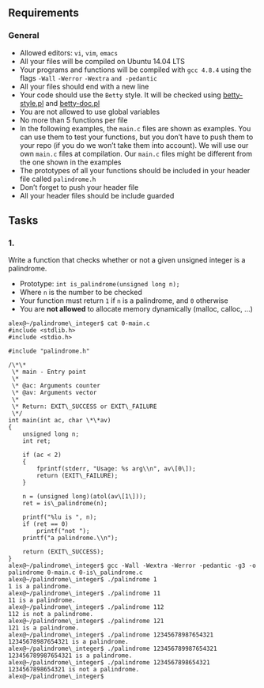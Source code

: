 ## Requirements

### General

- Allowed editors: `vi`, `vim`, `emacs`
- All your files will be compiled on Ubuntu 14.04 LTS
- Your programs and functions will be compiled with `gcc 4.8.4` using the flags `-Wall` `-Werror` `-Wextra` `and -pedantic`
- All your files should end with a new line
- Your code should use the `Betty` style. It will be checked using [betty-style.pl](https://github.com/hs-hq/Betty/blob/master/betty-style.pl "betty-style.pl") and [betty-doc.pl](https://github.com/hs-hq/Betty/blob/master/betty-doc.pl "betty-doc.pl")
- You are not allowed to use global variables
- No more than 5 functions per file
- In the following examples, the `main.c` files are shown as examples. You can use them to test your functions, but you don’t have to push them to your repo (if you do we won’t take them into account). We will use our own `main.c` files at compilation. Our `main.c` files might be different from the one shown in the examples
- The prototypes of all your functions should be included in your header file called `palindrome.h`
- Don’t forget to push your header file
- All your header files should be include guarded

## Tasks

### 1.

Write a function that checks whether or not a given unsigned integer is a palindrome.

- Prototype: `int is_palindrome(unsigned long n);`
- Where `n` is the number to be checked
- Your function must return `1` if `n` is a palindrome, and `0` otherwise
- You are **not allowed** to allocate memory dynamically (malloc, calloc, …)

```
alex@~/palindrome\_integer$ cat 0-main.c
#include <stdlib.h>
#include <stdio.h>

#include "palindrome.h"

/\*\*
 \* main - Entry point
 \*
 \* @ac: Arguments counter
 \* @av: Arguments vector
 \*
 \* Return: EXIT\_SUCCESS or EXIT\_FAILURE
 \*/
int main(int ac, char \*\*av)
{
    unsigned long n;
    int ret;

    if (ac < 2)
    {
        fprintf(stderr, "Usage: %s arg\\n", av\[0\]);
        return (EXIT\_FAILURE);
    }

    n = (unsigned long)(atol(av\[1\]));
    ret = is\_palindrome(n);

    printf("%lu is ", n);
    if (ret == 0)
        printf("not ");
    printf("a palindrome.\\n");

    return (EXIT\_SUCCESS);
}
alex@~/palindrome\_integer$ gcc -Wall -Wextra -Werror -pedantic -g3 -o palindrome 0-main.c 0-is\_palindrome.c
alex@~/palindrome\_integer$ ./palindrome 1
1 is a palindrome.
alex@~/palindrome\_integer$ ./palindrome 11
11 is a palindrome.
alex@~/palindrome\_integer$ ./palindrome 112
112 is not a palindrome.
alex@~/palindrome\_integer$ ./palindrome 121
121 is a palindrome.
alex@~/palindrome\_integer$ ./palindrome 12345678987654321
12345678987654321 is a palindrome.
alex@~/palindrome\_integer$ ./palindrome 123456789987654321
123456789987654321 is a palindrome.
alex@~/palindrome\_integer$ ./palindrome 1234567898654321
1234567898654321 is not a palindrome.
alex@~/palindrome\_integer$
```
